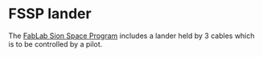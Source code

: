 # FSSP lander

The [FabLab Sion Space Program](http://wiki.fablab-sion.ch/doku.php?id=projets:alunisseur) includes a lander held by 3 cables which is to be controlled by a pilot.

